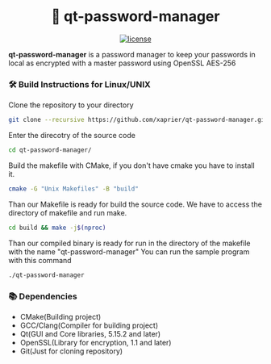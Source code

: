 <h1 align="center">
  🚀 qt-password-manager
</h1>

<p align="center">
  <a href="https://github.com/xaprier/qt-password-manager/blob/main/LICENSE" target="blank">
    <img src="https://img.shields.io/github/license/xaprier/qt-password-manager" alt="license" />
  </a>
</p>

<b>qt-password-manager</b> is a password manager to keep your passwords in local as encrypted with a master password using OpenSSL AES-256

### 🛠️ Build Instructions for Linux/UNIX

Clone the repository to your directory

```sh
git clone --recursive https://github.com/xaprier/qt-password-manager.git
```

Enter the direcotry of the source code

```sh
cd qt-password-manager/
```

Build the makefile with CMake, if you don't have cmake you have to install it.

```sh
cmake -G "Unix Makefiles" -B "build"
```

Than our Makefile is ready for build the source code. We have to access the directory of makefile and run make.

```sh
cd build && make -j$(nproc)
```

Than our compiled binary is ready for run in the directory of the makefile with the name "qt-password-manager"
You can run the sample program with this command

```sh
./qt-password-manager
```

### 📚 Dependencies

- CMake(Building project)
- GCC/Clang(Compiler for building project)
- Qt(GUI and Core libraries, 5.15.2 and later)
- OpenSSL(Library for encryption, 1.1 and later)
- Git(Just for cloning repository)
